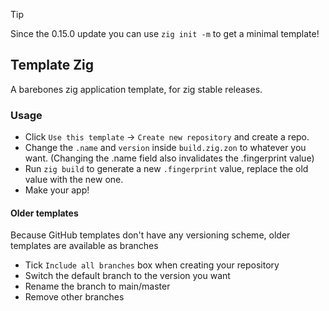 > [!TIP]
> Since the 0.15.0 update you can use `zig init -m` to get a minimal template!

## Template Zig
A barebones zig application template, for zig stable releases.

### Usage
- Click `Use this template` -> `Create new repository` and create a repo.
- Change the `.name` and `version` inside `build.zig.zon` to whatever you want. (Changing the .name field also invalidates the .fingerprint value)
- Run `zig build` to generate a new `.fingerprint` value, replace the old value with the new one.
- Make your app!

#### Older templates
Because GitHub templates don't have any versioning scheme, older templates are available as branches
- Tick `Include all branches` box when creating your repository
- Switch the default branch to the version you want
- Rename the branch to main/master
- Remove other branches
